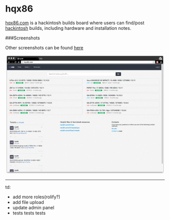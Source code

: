 # hqx86
[hqx86.com](http://hqx86.com/) is a hackintosh builds board where users can find/post [hackintosh](https://en.wikipedia.org/wiki/OSx86) builds, including hardware and installation notes.

###Screenshots

Other screenshots can be found [here](/screenshots)

![home page](screenshots/home.png)


---

td:

- add more roles(rolify?)
- add file upload
- update admin panel
- tests tests tests

